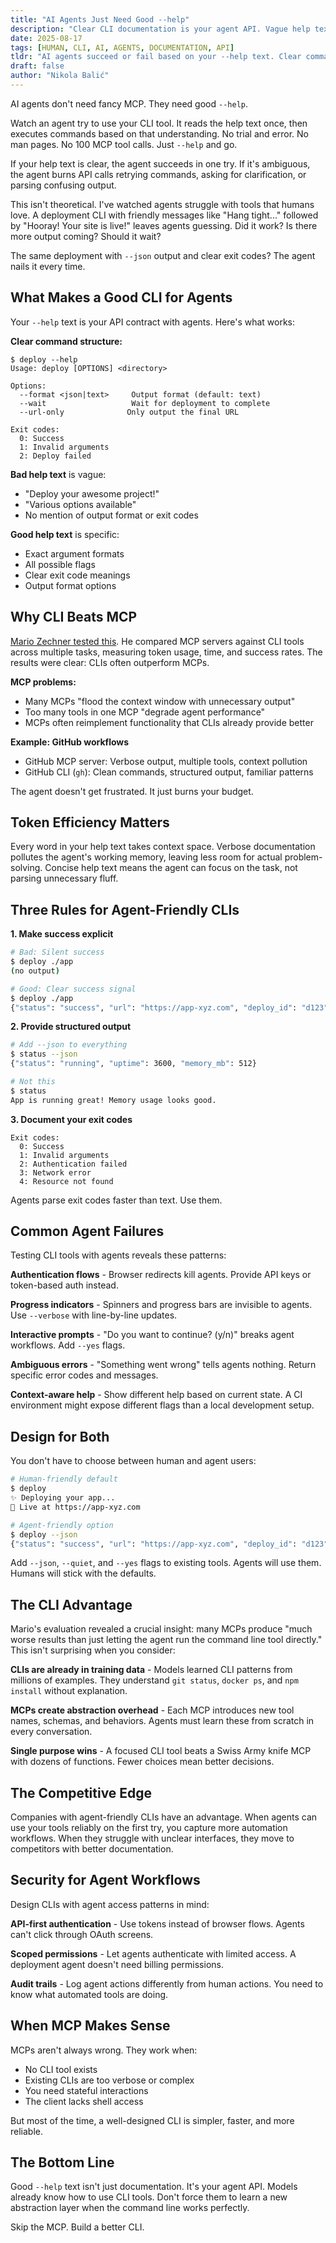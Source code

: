 ```yaml
---
title: "AI Agents Just Need Good --help"
description: "Clear CLI documentation is your agent API. Vague help text costs 2x more in API calls and failed automations."
date: 2025-08-17
tags: [HUMAN, CLI, AI, AGENTS, DOCUMENTATION, API]
tldr: "AI agents succeed or fail based on your --help text. Clear command structure, explicit success signals, and structured output options make the difference between one API call and five retries."
draft: false
author: "Nikola Balić"
---
```


AI agents don't need fancy MCP. They need good `--help`.

Watch an agent try to use your CLI tool. It reads the help text once, then executes commands based on that understanding. No trial and error. No man pages. No 100 MCP tool calls. Just `--help` and go.

If your help text is clear, the agent succeeds in one try. If it's ambiguous, the agent burns API calls retrying commands, asking for clarification, or parsing confusing output.

This isn't theoretical. I've watched agents struggle with tools that humans love. A deployment CLI with friendly messages like "Hang tight..." followed by "Hooray! Your site is live!" leaves agents guessing. Did it work? Is there more output coming? Should it wait?

The same deployment with `--json` output and clear exit codes? The agent nails it every time.

## What Makes a Good CLI for Agents

Your `--help` text is your API contract with agents. Here's what works:

**Clear command structure:**
```
$ deploy --help
Usage: deploy [OPTIONS] <directory>

Options:
  --format <json|text>     Output format (default: text)
  --wait                   Wait for deployment to complete
  --url-only              Only output the final URL
  
Exit codes:
  0: Success
  1: Invalid arguments
  2: Deploy failed
```

**Bad help text** is vague:
- "Deploy your awesome project!"
- "Various options available"
- No mention of output format or exit codes

**Good help text** is specific:
- Exact argument formats
- All possible flags
- Clear exit code meanings
- Output format options

## Why CLI Beats MCP

[Mario Zechner tested this](https://mariozechner.at/posts/2025-08-15-mcp-vs-cli/). He compared MCP servers against CLI tools across multiple tasks, measuring token usage, time, and success rates. The results were clear: CLIs often outperform MCPs.

**MCP problems:**
- Many MCPs "flood the context window with unnecessary output"
- Too many tools in one MCP "degrade agent performance"
- MCPs often reimplement functionality that CLIs already provide better

**Example: GitHub workflows**
- GitHub MCP server: Verbose output, multiple tools, context pollution
- GitHub CLI (`gh`): Clean commands, structured output, familiar patterns

The agent doesn't get frustrated. It just burns your budget.

## Token Efficiency Matters

Every word in your help text takes context space. Verbose documentation pollutes the agent's working memory, leaving less room for actual problem-solving. Concise help text means the agent can focus on the task, not parsing unnecessary fluff.

## Three Rules for Agent-Friendly CLIs

**1. Make success explicit**
```bash
# Bad: Silent success
$ deploy ./app
(no output)

# Good: Clear success signal  
$ deploy ./app
{"status": "success", "url": "https://app-xyz.com", "deploy_id": "d123"}
```

**2. Provide structured output**
```bash
# Add --json to everything
$ status --json
{"status": "running", "uptime": 3600, "memory_mb": 512}

# Not this
$ status  
App is running great! Memory usage looks good.
```

**3. Document your exit codes**
```
Exit codes:
  0: Success
  1: Invalid arguments  
  2: Authentication failed
  3: Network error
  4: Resource not found
```

Agents parse exit codes faster than text. Use them.

## Common Agent Failures

Testing CLI tools with agents reveals these patterns:

**Authentication flows** - Browser redirects kill agents. Provide API keys or token-based auth instead.

**Progress indicators** - Spinners and progress bars are invisible to agents. Use `--verbose` with line-by-line updates.

**Interactive prompts** - "Do you want to continue? (y/n)" breaks agent workflows. Add `--yes` flags.

**Ambiguous errors** - "Something went wrong" tells agents nothing. Return specific error codes and messages.

**Context-aware help** - Show different help based on current state. A CI environment might expose different flags than a local development setup.

## Design for Both

You don't have to choose between human and agent users:

```bash
# Human-friendly default
$ deploy
✨ Deploying your app...
🚀 Live at https://app-xyz.com

# Agent-friendly option  
$ deploy --json
{"status": "success", "url": "https://app-xyz.com", "deploy_id": "d123"}
```

Add `--json`, `--quiet`, and `--yes` flags to existing tools. Agents will use them. Humans will stick with the defaults.

## The CLI Advantage

Mario's evaluation revealed a crucial insight: many MCPs produce "much worse results than just letting the agent run the command line tool directly." This isn't surprising when you consider:

**CLIs are already in training data** - Models learned CLI patterns from millions of examples. They understand `git status`, `docker ps`, and `npm install` without explanation.

**MCPs create abstraction overhead** - Each MCP introduces new tool names, schemas, and behaviors. Agents must learn these from scratch in every conversation.

**Single purpose wins** - A focused CLI tool beats a Swiss Army knife MCP with dozens of functions. Fewer choices mean better decisions.

## The Competitive Edge

Companies with agent-friendly CLIs have an advantage. When agents can use your tools reliably on the first try, you capture more automation workflows. When they struggle with unclear interfaces, they move to competitors with better documentation.

## Security for Agent Workflows

Design CLIs with agent access patterns in mind:

**API-first authentication** - Use tokens instead of browser flows. Agents can't click through OAuth screens.

**Scoped permissions** - Let agents authenticate with limited access. A deployment agent doesn't need billing permissions.

**Audit trails** - Log agent actions differently from human actions. You need to know what automated tools are doing.

## When MCP Makes Sense

MCPs aren't always wrong. They work when:
- No CLI tool exists
- Existing CLIs are too verbose or complex
- You need stateful interactions
- The client lacks shell access

But most of the time, a well-designed CLI is simpler, faster, and more reliable.

## The Bottom Line

Good `--help` text isn't just documentation. It's your agent API. Models already know how to use CLI tools. Don't force them to learn a new abstraction layer when the command line works perfectly.

Skip the MCP. Build a better CLI.
